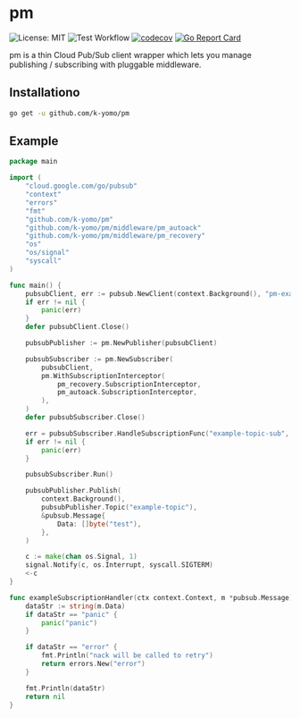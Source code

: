 # pm
![License: MIT](https://img.shields.io/badge/License-MIT-blue.svg)
![Test Workflow](https://github.com/k-yomo/pubsub_cli/workflows/Test/badge.svg)
[![codecov](https://codecov.io/gh/k-yomo/pm/branch/master/graph/badge.svg)](https://codecov.io/gh/k-yomo/pm)
[![Go Report Card](https://goreportcard.com/badge/k-yomo/pm)](https://goreportcard.com/report/k-yomo/pm)

pm is a thin Cloud Pub/Sub client wrapper which lets you manage publishing / subscribing with pluggable middleware. 

## Installationo
```sh
go get -u github.com/k-yomo/pm
```

## Example
```go
package main

import (
	"cloud.google.com/go/pubsub"
	"context"
	"errors"
	"fmt"
	"github.com/k-yomo/pm"
	"github.com/k-yomo/pm/middleware/pm_autoack"
	"github.com/k-yomo/pm/middleware/pm_recovery"
	"os"
	"os/signal"
	"syscall"
)

func main() {
	pubsubClient, err := pubsub.NewClient(context.Background(), "pm-example")
	if err != nil {
		panic(err)
	}
	defer pubsubClient.Close()

	pubsubPublisher := pm.NewPublisher(pubsubClient)

	pubsubSubscriber := pm.NewSubscriber(
		pubsubClient,
		pm.WithSubscriptionInterceptor(
			pm_recovery.SubscriptionInterceptor,
			pm_autoack.SubscriptionInterceptor,
		),
	)
	defer pubsubSubscriber.Close()

	err = pubsubSubscriber.HandleSubscriptionFunc("example-topic-sub", exampleSubscriptionHandler)
	if err != nil {
		panic(err)
	}

	pubsubSubscriber.Run()

	pubsubPublisher.Publish(
		context.Background(),
		pubsubPublisher.Topic("example-topic"),
		&pubsub.Message{
			Data: []byte("test"),
		},
	)

	c := make(chan os.Signal, 1)
	signal.Notify(c, os.Interrupt, syscall.SIGTERM)
	<-c
}

func exampleSubscriptionHandler(ctx context.Context, m *pubsub.Message) error {
	dataStr := string(m.Data)
	if dataStr == "panic" {
		panic("panic")
	}

	if dataStr == "error" {
		fmt.Println("nack will be called to retry")
		return errors.New("error")
	}

	fmt.Println(dataStr)
	return nil
}
```